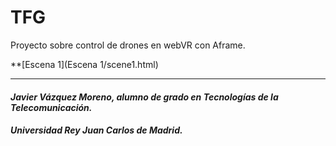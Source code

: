 # TFG


Proyecto sobre control de drones en webVR con Aframe.

**[Escena 1](Escena 1/scene1.html)






--------------------------------------------------------------------------

#### *Javier Vázquez Moreno, alumno de grado en Tecnologías de la Telecomunicación.*
##### *Universidad Rey Juan Carlos de Madrid.* 
